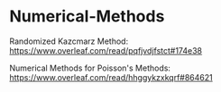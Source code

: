 # Numerical-Methods
Randomized Kazcmarz Method: https://www.overleaf.com/read/pqfjvdjfstct#174e38


Numerical Methods for Poisson's Methods: https://www.overleaf.com/read/hhggykzxkqrf#864621
